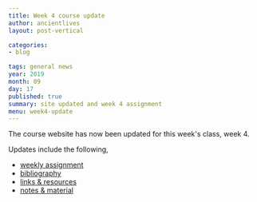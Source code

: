 ```yaml
---
title: Week 4 course update
author: ancientlives
layout: post-vertical

categories:
- blog

tags: general news
year: 2019
month: 09
day: 17
published: true
summary: site updated and week 4 assignment
menu: week4-update
---
```


The course website has now been updated for this week's class, week 4.

Updates include the following,

* [weekly assignment](/weekly_assignment)
* [bibliography](/bibliography)
* [links & resources](/links)
* [notes & material](/notes)
